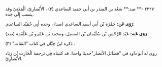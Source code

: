 ٢٢٢٧ -** صد:** سَعْد بن المنذر بن أَبي حميد الساعدي (٢) ، الأَنْصارِيّ، الْمَدَنِيّ وقد ينسب إِلَى جده.

**رَوَى عَن:** حَمْزَة بْن أَبي أسيد الساعدي (صد) ، وجده أَبِي حُمَيْد الساعدي.

**رَوَى عَنه:** عَبْد الرَّحْمَنِ بْن سُلَيْمان بْن الغسيل، ومحمد بْن عَمْرو بْن عَلْقَمَة (صد) .

ذكره ابنُ حِبَّان في كتاب "الثقات" (٣) .

روى له أبو داود في "فضائل الأنصار"حديثا واحدا، قد كتبناه فِي ترجمة الْحَارِث بْن زِيَاد الأَنْصارِيّ.